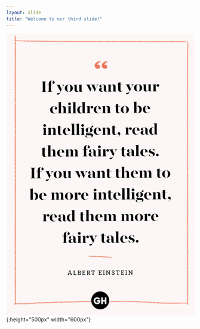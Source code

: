 ```yaml
---
layout: slide
title: "Welcome to our third slide!"
---
```

![](./images/0013_children.jpg 'how does it come'){:height="500px" width="600px"}

